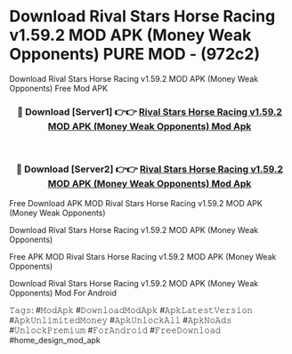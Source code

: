 # Download Rival Stars Horse Racing v1.59.2 MOD APK (Money Weak Opponents) PURE MOD - (972c2)
Download Rival Stars Horse Racing v1.59.2 MOD APK (Money Weak Opponents) Free Mod APK

<div align="center">
<h3>🔴 Download [Server1] 👉👉 <a href="https://apk-comot.site?title=Rival_Stars_Horse_Racing_v1.59.2_MOD_APK_(Money_Weak_Opponents)">Rival Stars Horse Racing v1.59.2 MOD APK (Money Weak Opponents) Mod Apk</a></h3><br>

<h3>🔴 Download [Server2] 👉👉 <a href="https://apk-comot.site?title=Rival_Stars_Horse_Racing_v1.59.2_MOD_APK_(Money_Weak_Opponents)">Rival Stars Horse Racing v1.59.2 MOD APK (Money Weak Opponents) Mod Apk</a></h3>
</div>


Free Download APK MOD Rival Stars Horse Racing v1.59.2 MOD APK (Money Weak Opponents)

Download Rival Stars Horse Racing v1.59.2 MOD APK (Money Weak Opponents) 

Free APK MOD Rival Stars Horse Racing v1.59.2 MOD APK (Money Weak Opponents) 

Download Rival Stars Horse Racing v1.59.2 MOD APK (Money Weak Opponents) Mod For Android

𝚃𝚊𝚐𝚜: #𝙼𝚘𝚍𝙰𝚙𝚔 #𝙳𝚘𝚠𝚗𝚕𝚘𝚊𝚍𝙼𝚘𝚍𝙰𝚙𝚔 #𝙰𝚙𝚔𝙻𝚊𝚝𝚎𝚜𝚝𝚅𝚎𝚛𝚜𝚒𝚘𝚗 #𝙰𝚙𝚔𝚄𝚗𝚕𝚒𝚖𝚒𝚝𝚎𝚍𝙼𝚘𝚗𝚎𝚢 #𝙰𝚙𝚔𝚄𝚗𝚕𝚘𝚌𝚔𝙰𝚕𝚕 #𝙰𝚙𝚔𝙽𝚘𝙰𝚍𝚜 #𝚄𝚗𝚕𝚘𝚌𝚔𝙿𝚛𝚎𝚖𝚒𝚞𝚖 #𝙵𝚘𝚛𝙰𝚗𝚍𝚛𝚘𝚒𝚍 #𝙵𝚛𝚎𝚎𝙳𝚘𝚠𝚗𝚕𝚘𝚊𝚍 #home_design_mod_apk